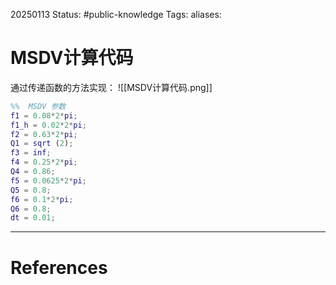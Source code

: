 20250113
Status: #public-knowledge
Tags: 
aliases: 
# MSDV计算代码

通过传递函数的方法实现：
![[MSDV计算代码.png]]

```Matlab
%%  MSDV 参数
f1 = 0.08*2*pi;
f1_h = 0.02*2*pi;
f2 = 0.63*2*pi;
Q1 = sqrt (2);
f3 = inf;
f4 = 0.25*2*pi;
Q4 = 0.86;
f5 = 0.0625*2*pi;
Q5 = 0.8;
f6 = 0.1*2*pi;
Q6 = 0.8;
dt = 0.01;
```









---
# References
